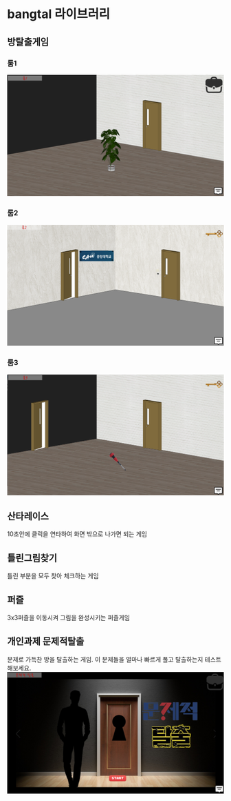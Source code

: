 # bangtal 라이브러리 
## 방탈출게임 
### 룸1
![방탈출](https://github.com/taeyk1/bangtal/blob/master/images(%EB%B0%A9%ED%83%88%EC%B6%9C)/1.png)

### 룸2
![방탈출](https://github.com/taeyk1/bangtal/blob/master/images(%EB%B0%A9%ED%83%88%EC%B6%9C)/2.png)

### 룸3
![방탈출](https://github.com/taeyk1/bangtal/blob/master/images(%EB%B0%A9%ED%83%88%EC%B6%9C)/3.png)

## 산타레이스
10초안에 클릭을 연타하여 화면 밖으로 나가면 되는 게임

## 틀린그림찾기
틀린 부분을 모두 찾아 체크하는 게임

## 퍼즐
3x3퍼즐을 이동시켜 그림을 완성시키는 퍼즐게임

## 개인과제 문제적탈출
문제로 가득찬 방을 탈출하는 게임.
이 문제들을 얼마나 빠르게 풀고 탈출하는지 테스트 해보세요.
![문제적탈출](https://github.com/taeyk1/bangtal/blob/master/images(%EA%B0%9C%EC%9D%B8%EA%B3%BC%EC%A0%9C%EB%AC%B8%EC%A0%9C%EC%A0%81%ED%83%88%EC%B6%9C)/%ED%99%94%EB%A9%B4.png)
